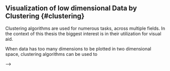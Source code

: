 ## Visualization of low dimensional Data by Clustering {#clustering}
<!--## Visualization of low dimensional Data by Clustering {#clustering}-->
Clustering algorithms are used for numerous tasks, across multiple fields.
In the context of this thesis the biggest interest is in their utilization for visual aid.

When data has too many dimensions to be plotted in two dimensional space, clustering algorithms can be used to 

<!--nearest neighbor-->


<!--Cluster when representing low dimensional data, by grouping related data points together.-->

<!--There are multiple approaches to find clusters. Covered here are the two of the most commonly used algorithms, _k-Means_ and _DBSCAN_.-->
<!--Both take a fundamentally different approach on how to cluster points, yielding from a different concept of clusters.-->

<!--_k-Means_ defines clusters as points centered around one single center, while _DBSCAN_ has an understanding of clusters as point clouds.-->


<!--finds clusters of arbitrary shape as long as the data points form a point cloud that is connected densely enough.-->


<!--Clustering algorithms, covered in the next section , can help visualizing data by bundling similar data points together.-->
<!--Common algorithms are k-Means and DBSCAN.-->

<!--Due to the curse of dimensionality most clustering algorithms perform badly on data with high-dimensional complexity.-->
<!--Such data can better be visualized by dimensionality reduction algorithms, covered in the subsequent section.-->

<!--PCA and t-SNE are the most widely used-->
<!--<!--Different approaches on wether to -->-->
<!--PCA is a linear dimensionality reduction algorithm-->
<!--t-SNE-->
<!--This thesis' main focus-->
<!--UMAP-->


<!--Common-->


<!--Clustering-->




<!-- and traditionally visualization is coupled to data having a low dimensional complexity, so that it can easily be plotted in a 2D or 3D graph. Additional dimensions not already covered by the axes can be represented through color, size or other visually distinctive features. This can for example be used for scientific data gained from simple measurements or for a selective set of features in more complex data.-->

<!--However, in fields such as genomics, medicine or data analysis  TODO check fields in general, the encountered data frequently is more complex and often has thousands of dimensions. Visualizing it is only possible through the reduction of complexity. Dimensionality reduction algorithms are designed to do exactly this, preserving meaningfulness of the data, while lowering the dimensions to a displayable amount of usually two or three. -->

<!--UMAP, the algorithm on which this thesis' main focus lays, reduces dimensions by mapping data points in a way that upholds local structures. By doing so it implicitly clusters points in the lower dimension. Hence, a short preface on clustering algorithms is given, followed by an introduction on dimensionality reduction algorithms. As this thesis ultimately is about parallelization, each algorithm description is also accompanied by a brief analysis on how it can be parallelized.-->

